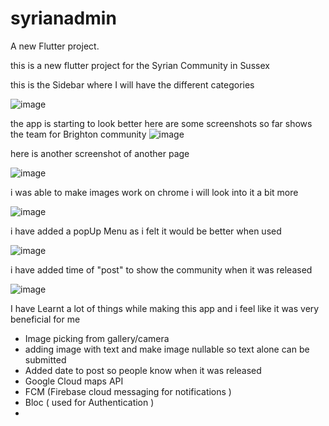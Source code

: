 # syrianadmin

A new Flutter project.

this is a new flutter project for the Syrian Community in Sussex 

this is the Sidebar where I will have the different categories 

![image](https://github.com/Amjadyabroudi128/syriancommunity/assets/61939508/d5cdabfb-3a9c-4b4e-8ed8-e66a30489660)

the app is starting to look better 
here are some screenshots so far 
shows the team for Brighton community
![image](https://github.com/Amjadyabroudi128/syriancommunity/assets/61939508/9fffb693-5c62-40d8-b5ab-d7b246ddcb9f)

here is another screenshot of another page 

![image](https://github.com/Amjadyabroudi128/syriancommunity/assets/61939508/4c2090e7-5f36-43d0-860d-10be819325f1)

i was able to make images work on chrome i will look into it a bit more

![image](https://github.com/Amjadyabroudi128/syriancommunity/assets/61939508/8be25117-36df-41cc-ba2a-e1d4cf559e6a)

i have added a popUp Menu as i felt it would be better when used 


![image](https://github.com/Amjadyabroudi128/syriancommunity/assets/61939508/c6da1b8e-b92f-4879-a3a6-369db4e5c8b9)


i have added time of "post" to show the community when it was released 

![image](https://github.com/Amjadyabroudi128/syriancommunity/assets/61939508/6f3d7b1a-5f33-400e-9bed-c19729b6ba52)

I have Learnt a lot of things while making this app and i feel like it was very beneficial for me 
* Image picking from gallery/camera
* adding image with text and make image nullable so text alone can be submitted
* Added date to post so people know when it was released
* Google Cloud maps API
* FCM (Firebase cloud messaging for notifications )
* Bloc ( used for Authentication )
* 

